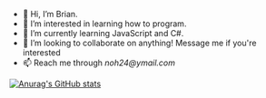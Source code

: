 - 👋 Hi, I’m Brian.
- 👀 I’m interested in learning how to program.
- 🌱 I’m currently learning JavaScript and C#.
- 💞️ I’m looking to collaborate on anything! Message me if you're interested
- 📫 Reach me through _noh24@ymail.com_

[![Anurag's GitHub stats](https://github-readme-stats.vercel.app/api?username=noh24)](https://github.com/noh24/github-readme-stats)

<!---
noh24/noh24 is a ✨ special ✨ repository because its `README.md` (this file) appears on your GitHub profile.
You can click the Preview link to take a look at your changes.
--->
